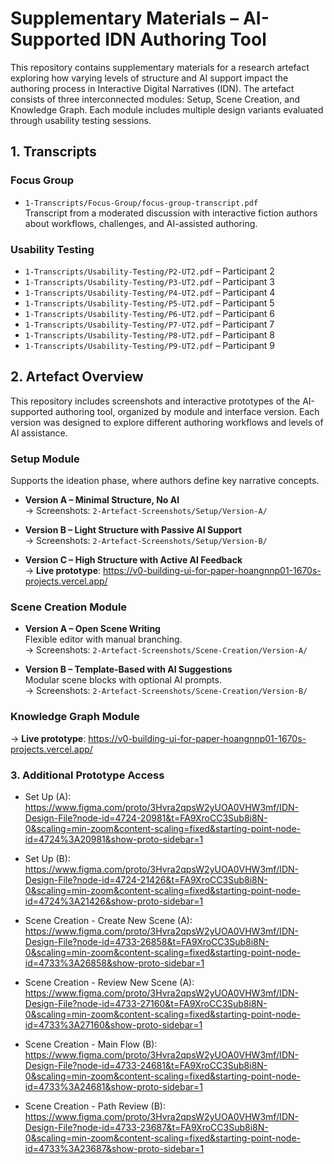 # Supplementary Materials – AI-Supported IDN Authoring Tool

This repository contains supplementary materials for a research artefact exploring how varying levels of structure and AI support impact the authoring process in Interactive Digital Narratives (IDN). The artefact consists of three interconnected modules: Setup, Scene Creation, and Knowledge Graph. Each module includes multiple design variants evaluated through usability testing sessions.


## 1. Transcripts

### Focus Group
- `1-Transcripts/Focus-Group/focus-group-transcript.pdf`  
  Transcript from a moderated discussion with interactive fiction authors about workflows, challenges, and AI-assisted authoring.

### Usability Testing
- `1-Transcripts/Usability-Testing/P2-UT2.pdf` – Participant 2
- `1-Transcripts/Usability-Testing/P3-UT2.pdf` – Participant 3  
- `1-Transcripts/Usability-Testing/P4-UT2.pdf` – Participant 4 
- `1-Transcripts/Usability-Testing/P5-UT2.pdf` – Participant 5
- `1-Transcripts/Usability-Testing/P6-UT2.pdf` – Participant 6
- `1-Transcripts/Usability-Testing/P7-UT2.pdf` – Participant 7
- `1-Transcripts/Usability-Testing/P8-UT2.pdf` – Participant 8
- `1-Transcripts/Usability-Testing/P9-UT2.pdf` – Participant 9

## 2. Artefact Overview

This repository includes screenshots and interactive prototypes of the AI-supported authoring tool, organized by module and interface version. Each version was designed to explore different authoring workflows and levels of AI assistance.

### Setup Module

Supports the ideation phase, where authors define key narrative concepts.

- **Version A – Minimal Structure, No AI**  
  → Screenshots: `2-Artefact-Screenshots/Setup/Version-A/`

- **Version B – Light Structure with Passive AI Support**   
  → Screenshots: `2-Artefact-Screenshots/Setup/Version-B/`

- **Version C – High Structure with Active AI Feedback**    
  → **Live prototype**: https://v0-building-ui-for-paper-hoangnnp01-1670s-projects.vercel.app/ 

###  Scene Creation Module

- **Version A – Open Scene Writing**  
  Flexible editor with manual branching.  
  → Screenshots: `2-Artefact-Screenshots/Scene-Creation/Version-A/`

- **Version B – Template-Based with AI Suggestions**  
  Modular scene blocks with optional AI prompts.  
  → Screenshots: `2-Artefact-Screenshots/Scene-Creation/Version-B/`

### Knowledge Graph Module
 
  → **Live prototype**: https://v0-building-ui-for-paper-hoangnnp01-1670s-projects.vercel.app/  

### 3. Additional Prototype Access

- Set Up (A): https://www.figma.com/proto/3Hvra2qpsW2yUOA0VHW3mf/IDN-Design-File?node-id=4724-20981&t=FA9XroCC3Sub8i8N-0&scaling=min-zoom&content-scaling=fixed&starting-point-node-id=4724%3A20981&show-proto-sidebar=1 

- Set Up (B): https://www.figma.com/proto/3Hvra2qpsW2yUOA0VHW3mf/IDN-Design-File?node-id=4724-21426&t=FA9XroCC3Sub8i8N-0&scaling=min-zoom&content-scaling=fixed&starting-point-node-id=4724%3A21426&show-proto-sidebar=1

- Scene Creation - Create New Scene (A): https://www.figma.com/proto/3Hvra2qpsW2yUOA0VHW3mf/IDN-Design-File?node-id=4733-26858&t=FA9XroCC3Sub8i8N-0&scaling=min-zoom&content-scaling=fixed&starting-point-node-id=4733%3A26858&show-proto-sidebar=1 

- Scene Creation - Review New Scene (A): https://www.figma.com/proto/3Hvra2qpsW2yUOA0VHW3mf/IDN-Design-File?node-id=4733-27160&t=FA9XroCC3Sub8i8N-0&scaling=min-zoom&content-scaling=fixed&starting-point-node-id=4733%3A27160&show-proto-sidebar=1 

- Scene Creation - Main Flow (B): https://www.figma.com/proto/3Hvra2qpsW2yUOA0VHW3mf/IDN-Design-File?node-id=4733-24681&t=FA9XroCC3Sub8i8N-0&scaling=min-zoom&content-scaling=fixed&starting-point-node-id=4733%3A24681&show-proto-sidebar=1

-  Scene Creation - Path Review (B): https://www.figma.com/proto/3Hvra2qpsW2yUOA0VHW3mf/IDN-Design-File?node-id=4733-23687&t=FA9XroCC3Sub8i8N-0&scaling=min-zoom&content-scaling=fixed&starting-point-node-id=4733%3A23687&show-proto-sidebar=1







